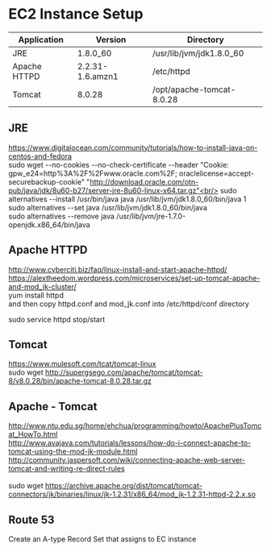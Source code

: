 EC2 Instance Setup
============

| Application | Version | Directory |
|-------------|---------|-----------|
| JRE | 1.8.0_60 | /usr/lib/jvm/jdk1.8.0_60 |
| Apache HTTPD | 2.2.31-1.6.amzn1 | /etc/httpd |
| Tomcat | 8.0.28 | /opt/apache-tomcat-8.0.28 |

JRE
--------
https://www.digitalocean.com/community/tutorials/how-to-install-java-on-centos-and-fedora<br/>
sudo wget --no-cookies --no-check-certificate --header "Cookie: gpw_e24=http%3A%2F%2Fwww.oracle.com%2F; oraclelicense=accept-securebackup-cookie" "http://download.oracle.com/otn-pub/java/jdk/8u60-b27/server-jre-8u60-linux-x64.tar.gz"<br/>
sudo alternatives --install /usr/bin/java java /usr/lib/jvm/jdk1.8.0_60/bin/java 1<br/>
sudo alternatives --set java /usr/lib/jvm/jdk1.8.0_60/bin/java<br/>
sudo alternatives --remove java /usr/lib/jvm/jre-1.7.0-openjdk.x86_64/bin/java


Apache HTTPD
--------
http://www.cyberciti.biz/faq/linux-install-and-start-apache-httpd/<br/>
https://alextheedom.wordpress.com/microservices/set-up-tomcat-apache-and-mod_jk-cluster/<br/>
yum install httpd<br/>
and then copy httpd.conf and mod_jk.conf into /etc/httpd/conf directory

sudo service httpd stop/start

Tomcat
--------
https://www.mulesoft.com/tcat/tomcat-linux<br/>
sudo wget http://supergsego.com/apache/tomcat/tomcat-8/v8.0.28/bin/apache-tomcat-8.0.28.tar.gz

Apache - Tomcat
--------
http://www.ntu.edu.sg/home/ehchua/programming/howto/ApachePlusTomcat_HowTo.html<br/>
http://www.avajava.com/tutorials/lessons/how-do-i-connect-apache-to-tomcat-using-the-mod-jk-module.html<br/>
http://community.jaspersoft.com/wiki/connecting-apache-web-server-tomcat-and-writing-re-direct-rules<br/>
<br/>
sudo wget https://archive.apache.org/dist/tomcat/tomcat-connectors/jk/binaries/linux/jk-1.2.31/x86_64/mod_jk-1.2.31-httpd-2.2.x.so<br/>

Route 53
-------
Create an A-type Record Set that assigns to EC instance

